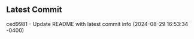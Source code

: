 
## Latest Commit
ced9981 - Update README with latest commit info (2024-08-29 16:53:34 -0400) <Yunxi-Zhou>
